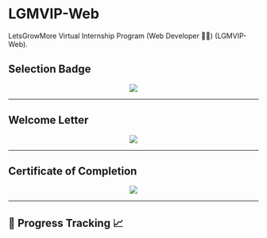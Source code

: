 # LGMVIP-Web

LetsGrowMore Virtual Internship Program (Web Developer 👨‍💻) (LGMVIP-Web).

## Selection Badge

<p align="center">
        <a href="#"><img src="https://i.postimg.cc/N0LTb8Gr/WebDev.png" /></a>
</p>

---

## Welcome Letter

<p align="center">
        <a href="#"><img src="https://i.postimg.cc/kMLSsRL2/UMAIR-SHABBIR-Welcome-Letter.jpg" /></a>
</p>

---

## Certificate of Completion

<p align="center">
        <a href="#"><img src="https://i.postimg.cc/tJLCY0Tb/LGMVIP-Web-Certificate-of-Completion.jpg" /></a>
</p>

---

## 🏁 Progress Tracking 📈


